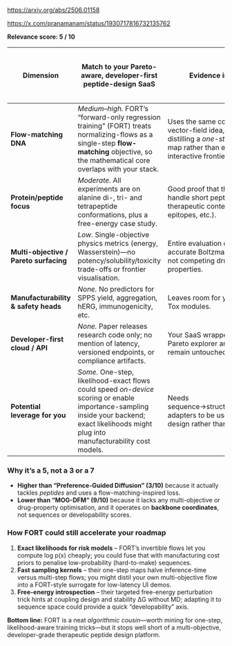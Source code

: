 https://arxiv.org/abs/2506.01158

https://x.com/pranamanam/status/1930717816732135762

**Relevance score: 5 / 10**

| Dimension                              | Match to your Pareto-aware, developer-first peptide-design SaaS                                                                                                                              | Evidence in FORT                                                                                                                               | Gaps / white-space you still own |
| -------------------------------------- | -------------------------------------------------------------------------------------------------------------------------------------------------------------------------------------------- | ---------------------------------------------------------------------------------------------------------------------------------------------- | -------------------------------- |
| **Flow-matching DNA**                  | *Medium–high.* FORT’s “forward-only regression training” (FORT) treats normalizing-flows as a single-step **flow-matching** objective, so the mathematical core overlaps with your stack.    | Uses the same conditional-vector-field idea, but aimed at distilling a *one-step* invertible map rather than exposing an interactive frontier. |                                  |
| **Protein/peptide focus**              | *Moderate.* All experiments are on alanine di-, tri- and tetrapeptide conformations, plus a free-energy case study.                                                                          | Good proof that their flows handle short peptides, but no therapeutic context (binders, epitopes, etc.).                                       |                                  |
| **Multi-objective / Pareto surfacing** | *Low.* Single-objective physics metrics (energy, Wasserstein)—no potency/solubility/toxicity trade-offs or frontier visualisation.                                                           | Entire evaluation optimises accurate Boltzmann sampling, not competing drug-like properties.                                                   |                                  |
| **Manufacturability & safety heads**   | *None.* No predictors for SPPS yield, aggregation, hERG, immunogenicity, etc.                                                                                                                | Leaves room for your CMC & Tox modules.                                                                                                        |                                  |
| **Developer-first cloud / API**        | *None.* Paper releases research code only; no mention of latency, versioned endpoints, or compliance artifacts.                                                                              | Your SaaS wrapper, realtime Pareto explorer and SDK remain untouched.                                                                          |                                  |
| **Potential leverage for you**         | *Some.* One-step, likelihood-exact flows could speed *on-device* scoring or enable importance-sampling inside your backend; exact likelihoods might plug into manufacturability cost models. | Needs sequence→structure→property adapters to be useful for design rather than sampling.                                                       |                                  |

### Why it’s a **5**, not a 3 or a 7

* **Higher than “Preference-Guided Diffusion” (3/10)** because it actually tackles *peptides* and uses a flow-matching-inspired loss.
* **Lower than “MOG-DFM” (9/10)** because it lacks any multi-objective or drug-property optimisation, and it operates on **backbone coordinates**, not sequences or developability scores.

### How FORT could still accelerate your roadmap

1. **Exact likelihoods for risk models** – FORT’s invertible flows let you compute log p(x) cheaply; you could fuse that with manufacturing cost priors to penalise low-probability (hard-to-make) sequences.
2. **Fast sampling kernels** – their one-step maps halve inference-time versus multi-step flows; you might distil your own multi-objective flow into a FORT-style surrogate for low-latency UI demos.
3. **Free-energy introspection** – their targeted free-energy perturbation trick hints at coupling design and stability ΔG without MD; adapting it to sequence space could provide a quick “developability” axis.

**Bottom line:** FORT is a neat *algorithmic cousin*—worth mining for one-step, likelihood-aware training tricks—but it stops well short of a multi-objective, developer-grade therapeutic peptide design platform.
